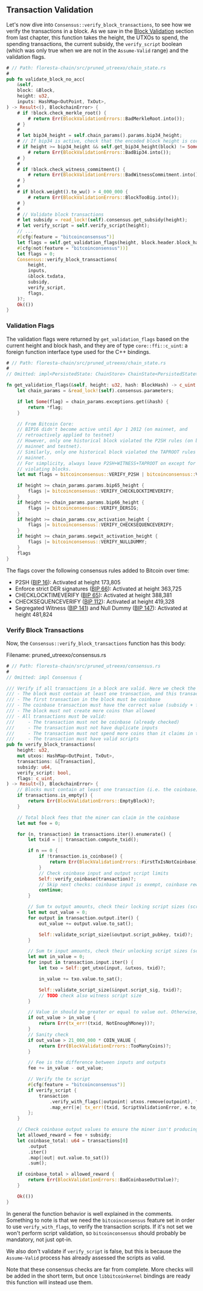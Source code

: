 ## Transaction Validation

Let's now dive into `Consensus::verify_block_transactions`, to see how we verify the transactions in a block. As we saw in the [Block Validation](ch03-04-block-validation.md) section from last chapter, this function takes the height, the UTXOs to spend, the spending transactions, the current subsidy, the `verify_script` boolean (which was only true when we are not in the `Assume-Valid` range) and the validation flags.

```rust
# // Path: floresta-chain/src/pruned_utreexo/chain_state.rs
#
pub fn validate_block_no_acc(
    &self,
    block: &Block,
    height: u32,
    inputs: HashMap<OutPoint, TxOut>,
) -> Result<(), BlockchainError> {
    # if !block.check_merkle_root() {
        # return Err(BlockValidationErrors::BadMerkleRoot.into());
    # }
    #
    # let bip34_height = self.chain_params().params.bip34_height;
    # // If bip34 is active, check that the encoded block height is correct
    # if height >= bip34_height && self.get_bip34_height(block) != Some(height) {
        # return Err(BlockValidationErrors::BadBip34.into());
    # }
    #
    # if !block.check_witness_commitment() {
        # return Err(BlockValidationErrors::BadWitnessCommitment.into());
    # }
    #
    # if block.weight().to_wu() > 4_000_000 {
        # return Err(BlockValidationErrors::BlockTooBig.into());
    # }
    #
    # // Validate block transactions
    # let subsidy = read_lock!(self).consensus.get_subsidy(height);
    # let verify_script = self.verify_script(height);
    // ...
    #[cfg(feature = "bitcoinconsensus")]
    let flags = self.get_validation_flags(height, block.header.block_hash());
    #[cfg(not(feature = "bitcoinconsensus"))]
    let flags = 0;
    Consensus::verify_block_transactions(
        height,
        inputs,
        &block.txdata,
        subsidy,
        verify_script,
        flags,
    )?;
    Ok(())
}
```

### Validation Flags

The validation flags were returned by `get_validation_flags` based on the current height and block hash, and they are of type `core::ffi::c_uint`: a foreign function interface type used for the C++ bindings.

```rust
# // Path: floresta-chain/src/pruned_utreexo/chain_state.rs
#
// Omitted: impl<PersistedState: ChainStore> ChainState<PersistedState> {

fn get_validation_flags(&self, height: u32, hash: BlockHash) -> c_uint {
    let chain_params = &read_lock!(self).consensus.parameters;

    if let Some(flag) = chain_params.exceptions.get(&hash) {
        return *flag;
    }

    // From Bitcoin Core:
    // BIP16 didn't become active until Apr 1 2012 (on mainnet, and
    // retroactively applied to testnet)
    // However, only one historical block violated the P2SH rules (on both
    // mainnet and testnet).
    // Similarly, only one historical block violated the TAPROOT rules on
    // mainnet.
    // For simplicity, always leave P2SH+WITNESS+TAPROOT on except for the two
    // violating blocks.
    let mut flags = bitcoinconsensus::VERIFY_P2SH | bitcoinconsensus::VERIFY_WITNESS;

    if height >= chain_params.params.bip65_height {
        flags |= bitcoinconsensus::VERIFY_CHECKLOCKTIMEVERIFY;
    }
    if height >= chain_params.params.bip66_height {
        flags |= bitcoinconsensus::VERIFY_DERSIG;
    }
    if height >= chain_params.csv_activation_height {
        flags |= bitcoinconsensus::VERIFY_CHECKSEQUENCEVERIFY;
    }
    if height >= chain_params.segwit_activation_height {
        flags |= bitcoinconsensus::VERIFY_NULLDUMMY;
    }
    flags
}
```

The flags cover the following consensus rules added to Bitcoin over time:

- P2SH ([BIP 16](https://github.com/bitcoin/bips/blob/master/bip-0016.mediawiki)): Activated at height 173,805
- Enforce strict DER signatures ([BIP 66](https://github.com/bitcoin/bips/blob/master/bip-0066.mediawiki)): Activated at height 363,725
- CHECKLOCKTIMEVERIFY ([BIP 65](https://github.com/bitcoin/bips/blob/master/bip-0065.mediawiki)): Activated at height 388,381
- CHECKSEQUENCEVERIFY ([BIP 112](https://github.com/bitcoin/bips/blob/master/bip-0112.mediawiki)): Activated at height 419,328
- Segregated Witness ([BIP 141](https://github.com/bitcoin/bips/blob/master/bip-0141.mediawiki)) and Null Dummy ([BIP 147](https://github.com/bitcoin/bips/blob/master/bip-0147.mediawiki)): Activated at height 481,824

### Verify Block Transactions

Now, the `Consensus::verify_block_transactions` function has this body:

Filename: pruned_utreexo/consensus.rs

```rust
# // Path: floresta-chain/src/pruned_utreexo/consensus.rs
#
// Omitted: impl Consensus {

/// Verify if all transactions in a block are valid. Here we check the following:
/// - The block must contain at least one transaction, and this transaction must be coinbase
/// - The first transaction in the block must be coinbase
/// - The coinbase transaction must have the correct value (subsidy + fees)
/// - The block must not create more coins than allowed
/// - All transactions must be valid:
///     - The transaction must not be coinbase (already checked)
///     - The transaction must not have duplicate inputs
///     - The transaction must not spend more coins than it claims in the inputs
///     - The transaction must have valid scripts
pub fn verify_block_transactions(
    height: u32,
    mut utxos: HashMap<OutPoint, TxOut>,
    transactions: &[Transaction],
    subsidy: u64,
    verify_script: bool,
    flags: c_uint,
) -> Result<(), BlockchainError> {
    // Blocks must contain at least one transaction (i.e. the coinbase)
    if transactions.is_empty() {
        return Err(BlockValidationErrors::EmptyBlock)?;
    }

    // Total block fees that the miner can claim in the coinbase
    let mut fee = 0;

    for (n, transaction) in transactions.iter().enumerate() {
        let txid = || transaction.compute_txid();

        if n == 0 {
            if !transaction.is_coinbase() {
                return Err(BlockValidationErrors::FirstTxIsNotCoinbase)?;
            }
            // Check coinbase input and output script limits
            Self::verify_coinbase(transaction)?;
            // Skip next checks: coinbase input is exempt, coinbase reward checked later
            continue;
        }

        // Sum tx output amounts, check their locking script sizes (scriptpubkey)
        let mut out_value = 0;
        for output in transaction.output.iter() {
            out_value += output.value.to_sat();

            Self::validate_script_size(&output.script_pubkey, txid)?;
        }

        // Sum tx input amounts, check their unlocking script sizes (scriptsig and TODO witness)
        let mut in_value = 0;
        for input in transaction.input.iter() {
            let txo = Self::get_utxo(input, &utxos, txid)?;

            in_value += txo.value.to_sat();

            Self::validate_script_size(&input.script_sig, txid)?;
            // TODO check also witness script size
        }

        // Value in should be greater or equal to value out. Otherwise, inflation.
        if out_value > in_value {
            return Err(tx_err!(txid, NotEnoughMoney))?;
        }
        // Sanity check
        if out_value > 21_000_000 * COIN_VALUE {
            return Err(BlockValidationErrors::TooManyCoins)?;
        }

        // Fee is the difference between inputs and outputs
        fee += in_value - out_value;

        // Verify the tx script
        #[cfg(feature = "bitcoinconsensus")]
        if verify_script {
            transaction
                .verify_with_flags(|outpoint| utxos.remove(outpoint), flags)
                .map_err(|e| tx_err!(txid, ScriptValidationError, e.to_string()))?;
        };
    }

    // Check coinbase output values to ensure the miner isn't producing excess coins
    let allowed_reward = fee + subsidy;
    let coinbase_total: u64 = transactions[0]
        .output
        .iter()
        .map(|out| out.value.to_sat())
        .sum();

    if coinbase_total > allowed_reward {
        return Err(BlockValidationErrors::BadCoinbaseOutValue)?;
    }

    Ok(())
}
```

In general the function behavior is well explained in the comments. Something to note is that we need the `bitcoinconsensus` feature set in order to use `verify_with_flags`, to verify the transaction scripts. If it's not set we won't perform script validation, so `bitcoinconsensus` should probably be mandatory, not just opt-in.

We also don't validate if `verify_script` is false, but this is because the `Assume-Valid` process has already assessed the scripts as valid.

<div class="warning">

Note that these consensus checks are far from complete. More checks will be added in the short term, but once `libbitcoinkernel` bindings are ready this function will instead use them.

</div>
